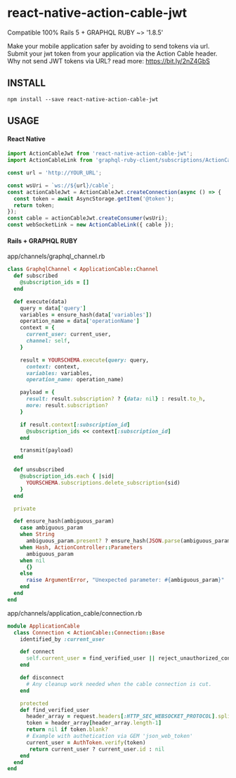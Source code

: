 # react-native-action-cable-jwt
Compatible 100% Rails 5 + GRAPHQL RUBY ~> '1.8.5'

Make your mobile application safer by avoiding to send tokens via url. Submit your jwt token from your application via the Action Cable header. 
Why not send JWT tokens via URL? read more: https://bit.ly/2nZ4GbS

## INSTALL

```
npm install --save react-native-action-cable-jwt
```

## USAGE
#### React Native
```jsx
import ActionCableJwt from 'react-native-action-cable-jwt';
import ActionCableLink from 'graphql-ruby-client/subscriptions/ActionCableLink';

const url = 'http://YOUR_URL';

const wsUri = `ws://${url}/cable`;
const actionCableJwt = ActionCableJwt.createConnection(async () => {
  const token = await AsyncStorage.getItem('@token');
  return token;
});
const cable = actionCableJwt.createConsumer(wsUri);
const webSocketLink = new ActionCableLink({ cable });

```

#### Rails + GRAPHQL RUBY
app/channels/graphql_channel.rb
```ruby
class GraphqlChannel < ApplicationCable::Channel
  def subscribed    
    @subscription_ids = []
  end

  def execute(data)
    query = data['query']
    variables = ensure_hash(data['variables'])
    operation_name = data['operationName']
    context = {
      current_user: current_user,
      channel: self,
    }

    result = YOURSCHEMA.execute(query: query,
      context: context,
      variables: variables,
      operation_name: operation_name)

    payload = {
      result: result.subscription? ? {data: nil} : result.to_h,
      more: result.subscription?
    }

    if result.context[:subscription_id]
      @subscription_ids << context[:subscription_id]
    end

    transmit(payload)
  end

  def unsubscribed
    @subscription_ids.each { |sid|
      YOURSCHEMA.subscriptions.delete_subscription(sid)
    }
  end

  private

  def ensure_hash(ambiguous_param)
    case ambiguous_param
    when String
      ambiguous_param.present? ? ensure_hash(JSON.parse(ambiguous_param)) : {}
    when Hash, ActionController::Parameters
      ambiguous_param
    when nil
      {}
    else
      raise ArgumentError, "Unexpected parameter: #{ambiguous_param}"
    end
  end  
end

```
app/channels/application_cable/connection.rb
```ruby
module ApplicationCable
  class Connection < ActionCable::Connection::Base
    identified_by :current_user    

    def connect      
      self.current_user = find_verified_user || reject_unauthorized_connection      
    end  

    def disconnect
      # Any cleanup work needed when the cable connection is cut.
    end    

    protected
    def find_verified_user
      header_array = request.headers[:HTTP_SEC_WEBSOCKET_PROTOCOL].split(',')
      token = header_array[header_array.length-1]      
      return nil if token.blank?     
      # Example with authetication via GEM 'json_web_token' 
      current_user = AuthToken.verify(token)
       return current_user ? current_user.id : nil
    end      
  end
end
```
